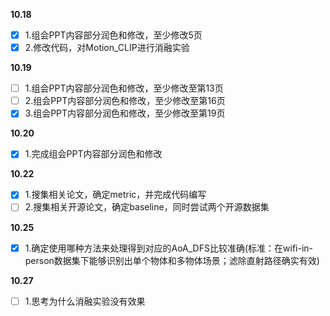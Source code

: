 **10.18**
- [x] 1.组会PPT内容部分润色和修改，至少修改5页
- [x] 2.修改代码，对Motion_CLIP进行消融实验

**10.19**
- [ ] 1.组会PPT内容部分润色和修改，至少修改至第13页
- [ ] 2.组会PPT内容部分润色和修改，至少修改至第16页
- [x] 3.组会PPT内容部分润色和修改，至少修改至第19页

**10.20**
- [x] 1.完成组会PPT内容部分润色和修改

**10.22**  
- [x] 1.搜集相关论文，确定metric，并完成代码编写
- [ ] 2.搜集相关开源论文，确定baseline，同时尝试两个开源数据集

**10.25**  
- [x] 1.确定使用哪种方法来处理得到对应的AoA_DFS比较准确(标准：在wifi-in-person数据集下能够识别出单个物体和多物体场景；滤除直射路径确实有效)

**10.27**  
- [ ] 1.思考为什么消融实验没有效果
